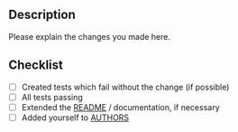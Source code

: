 ## Description
Please explain the changes you made here.

## Checklist
- [ ] Created tests which fail without the change (if possible)
- [ ] All tests passing
- [ ] Extended the [README](README.md) / documentation, if necessary
- [ ] Added yourself to [AUTHORS](AUTHORS)
